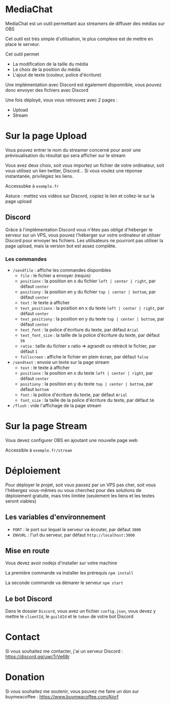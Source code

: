 # MediaChat

MediaChat est un outil permettant aux streamers de diffuser des médias sur OBS

Cet outil est très simple d'utilisation, le plus complexe est de mettre en place le serveur.

Cet outil permet
- La modification de la taille du média
- Le choix de la position du média
- L'ajout de texte (couleur, police d'écriture)

Une implémentation avec Discord est également disponnible, vous pouvez donc envoyer des fichiers avec Discord

Une fois déployé, vous vous retrouvez avec 2 pages :
- Upload
- Stream

# Sur la page Upload
Vous pouvez entrer le nom du streamer concerné pour avoir une prévisualisation du résultat qui sera afficher sur le stream

Vous avez deux choix, soit vous importez un fichier de votre ordinateur, soit vous utilisez un lien twitter, Discord... Si vous voulez une réponse instantanée, privilégiez les liens.

Accessubke à `exemple.fr`

Astuce : mettez vos vidéos sur Discord, copiez le lien et collez-le sur la page upload

## Discord

Grâce à l'implémentation Discord vous n'êtes pas obligé d'héberger le serveur sur un VPS, vous pouvez l'héberger sur votre ordinateur et utiliser Discord pour envoyer les fichiers.
Les utilisateurs ne pourront pas utiliser la page upload, mais la version bot est assez complète.

### Les commandes

- `/sendfile` : affiche les commandes disponibles
    - `file` : le fichier a envoyer (requis)
    - `positionx` : la position en x du fichier `left | center | right`, par défaut `center`
    - `positiony` : la position en y du fichier `top | center | bottom`, par défaut `center`
    - `text` : le texte à afficher
    - `text_positionx` : la position en x du texte `left | center | right`, par défaut `center`
    - `text_positiony` : la position en y du texte `top | center | bottom`, par défaut `center`
    - `text_font` : la police d'écriture du texte, par défaut `Arial`
    - `text_font_size` : la taille de la police d'écriture du texte, par défaut `56`
    - `ratio` : taille du fichier x ratio => agrandit ou rétrécit le fichier, par défaut `1`
    - `fullscreen` : affiche le fichier en plein écran, par défaut `false`
- `/sendtext` : envoie un texte sur la page stream
  - `text` : le texte à afficher
  - `positionx` : la position en x du texte `left | center | right`, par défaut `center`
  - `positiony` : la position en y du texte `top | center | bottom`, par défaut `bottom`
  - `font` : la police d'écriture du texte, par défaut `Arial`
  - `font_size` : la taille de la police d'écriture du texte, par défaut `56`
- `/flush` : vide l'affichage de la page stream

# Sur la page Stream
Vous devez configurer OBS en ajoutant une nouvelle page web

Accessible à `exemple.fr/stream`

# Déploiement
Pour déployer le projet, soit vous passez par un VPS pas cher, soit vous l'hébergez vous-mêmes ou vous cherchez pour des solutions de déploiement gratuite, mais très limitée (seulement les liens et les textes seront viables)

## Les variables d'environnement
- `PORT` : le port sur lequel le serveur va écouter, par défaut `3000`
- `ENVURL` : l'url du serveur, par défaut `http://localhost:3000`

## Mise en route
Vous devez avoir nodejs d'installer sur votre machine

La première commande va installer les prérequis
`npm install`

La seconde commande va démarer le serveur `npm start`

## Le bot Discord
Dans le dossier `Discord`, vous avez un fichier `config.json`, vous devez y mettre le `clientId`, le `guildId` et le `token` de votre bot Discord
# Contact
Si vous souhaitez me contacter, j'ai un serveur Discord : https://discord.gg/uwcTrVe68r

# Donation
Si vous souhaitez me soutenir, vous pouvez me faire un don sur buymeacoffee : https://www.buymeacoffee.com/Alorf
